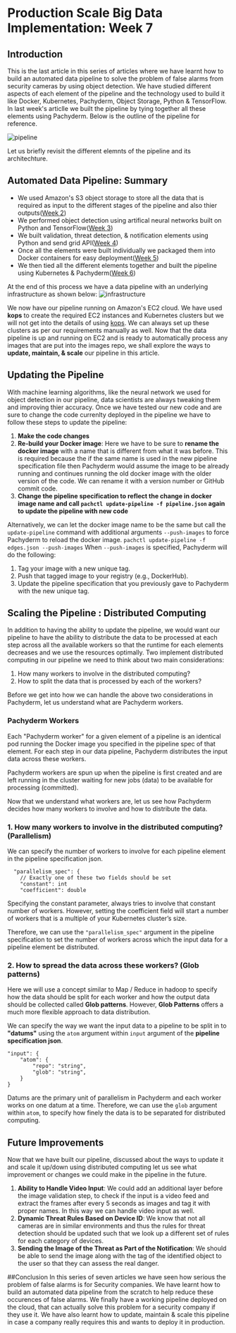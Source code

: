 # Production Scale Big Data Implementation: Week 7
## Introduction
This is the last article in this series of articles where we have learnt how to build an automated data pipeline to solve the problem of false alarms from security cameras by using object detection. We have studied different aspects of each element of the pipeline and the technology used to build it like Docker, Kubernetes, Pachyderm, Object Storage, Python & TensorFlow. In last week's articlle we built the pipeline by tying together all these elements using Pachyderm. Below is the outline of the pipeline for reference.

![pipeline](https://docs.google.com/drawings/d/e/2PACX-1vQN-KSMWbQwsftzff-TP71U0L5twlKThzp0i3IWxbenakpQFLN_g6zI0DrjbfGf_R3vA2biTkA53T3t/pub?w=2417&h=992)

Let us briefly revisit the different elemnts of the pipeline and its architechture.
## Automated Data Pipeline: Summary
- We used Amazon's S3 object storage to store all the data that is required as input to the different stages of the pipeline and also thier outputs([Week 2](https://github.com/kalyansashank/prod-scale-big-data/blob/master/Week%202%20WriteUp.md))
- We performed object detection using artifical neural networks built on Python and TensorFlow([Week 3](https://github.com/kalyansashank/prod-scale-big-data/blob/master/Week%203%20WriteUp.md))
- We built validation, threat detection, & notification elements using Python and send grid API([Week 4](https://github.com/kalyansashank/prod-scale-big-data/blob/master/Week%204%20WriteUp.md))
- Once all the elements were built individually we packaged them into Docker containers for easy deployment([Week 5](https://github.com/kalyansashank/prod-scale-big-data/blob/master/Week%205%20WriteUp.md))
- We then tied all the different elements together and built the pipeline using Kubernetes & Pachyderm([Week 6](https://github.com/kalyansashank/prod-scale-big-data/blob/master/Week%206%20WriteUp.md))

At the end of this process we have a data pipeline with an underlying infrastructure as shown below:
![infrastructure](https://keep.google.com/u/0/media/v2/10anRnCYDEeMzzLnQ_xByCj15ID_yP4g_nWKmj0vNbGq9tTEcdSgvCzahjMVPOg/1I3X2IW0Q1VRd1kBRBbW0IQjGif1AZl2YNw-zZLO2FMuFHNo6S0qf9OAKNP0g0zA?accept=image/gif,image/jpeg,image/jpg,image/png,image/webp,audio/aac&sz=600)

We now have our pipeline running on Amazon's EC2 cloud. We have used **kops** to create the required EC2 instances and Kubernetes clusters but we will not get into the details of using [kops](https://kubernetes.io/docs/getting-started-guides/kops/). We can always set up these clusters as per our requirements manually as well. Now that the data pipeline is up and running on EC2 and is ready to automatically process any images that are put into the images repo, we shall explore the ways to **update, maintain, & scale** our pipeline in this article.

## Updating the Pipeline

With machine learning algorithms, like the neural network we used for object detection in our pipeline, data scientists are always tweaking them and improving thier accuracy. Once we have tested our new code and are sure to change the code currenlty deployed in the pipeline we have to follow these steps to update the pipeline:
1. **Make the code changes**
2. **Re-build your Docker image**: Here we have to be sure to **rename the docker image** with a name that is different from what it was before. This is required because the if the same name is used in the new pipeline specification file then Pachyderm would assume the image to be already running and continues running the old docker image with the older version of the code. We can rename it with a version number or GitHub commit code.
3. **Change the pipeline specification to reflect the change in docker image name and call ```pachctl update-pipeline -f pipeline.json``` again to update the pipeline with new code**

Alternatively, we can let the docker image name to be the same but call the ```update-pipeline``` command with additional arguments ```--push-images``` to force Pachyderm to reload the docker image.
```pachctl update-pipeline -f edges.json --push-images```
When ```--push-images``` is specified, Pachyderm will do the following:
1. Tag your image with a new unique tag.
2. Push that tagged image to your registry (e.g., DockerHub).
3. Update the pipeline specification that you previously gave to Pachyderm with the new unique tag.

## Scaling the Pipeline : Distributed Computing

In addition to having the ability to update the pipeline, we would want our pipeline to have the ability to distribute the data to be processed at each step across all the available workers so that the runtime for each elements decreases and we use the resources optimally. Two implement distributed computing in our pipeline we need to think about two main considerations:
1. How many workers to involve in the distributed computing?
2. How to split the data that is processed by each of the workers?

Before we get into how we can handle the above two considerations in Pachyderm, let us understand what are Pachyderm workers.

### Pachyderm Workers
Each "Pachyderm worker" for a given element of a pipeline is an identical pod running the Docker image you specified in the pipeline spec of that element. For each step in our data pipeline, Pachyderm distributes the input data across these workers.

Pachyderm workers are spun up when the pipeline is first created and are left running in the cluster waiting for new jobs (data) to be available for processing (committed).

Now that we understand what workers are, let us see how Pachyderm decides how many workers to involve and how to distribute the data.
### 1. How many workers to involve in the distributed computing? (Parallelism)
We can specify the number of workers to involve for each pipeline element in the pipeline specification json.
```
  "parallelism_spec": {
    // Exactly one of these two fields should be set
    "constant": int
    "coefficient": double
```
Specifying the constant parameter, always tries to involve that constant number of workers. However, setting the coefficient field will start a number of workers that is a multiple of your Kubernetes cluster’s size.

Therefore, we can use the ```"parallelism_spec"``` argument in the pipeline specification to set the number of workers across which the input data for a pipeline element be distributed.
### 2. How to spread the data across these workers? (Glob patterns)
Here we will use a concept similar to Map / Reduce in hadoop to specify how the data should be split for each worker and how the output data should be collected called **Glob patterns**. However, **Glob Patterns** offers a much more flexible approach to data distribution.

We can specify the way we want the input data to a pipeline to be split in to **"datums"** using the ```atom``` argument within ```input``` argument of the **pipeline specification json**.

```
"input": {
    "atom": {
        "repo": "string",
        "glob": "string",
    }
}
```

Datums are the primary unit of parallelism in Pachyderm and each  worker works on one datum at a time. Therefore, we can use the ```glob``` argument within ```atom```, to specify how finely the data is to be separated for distributed computing.

## Future Improvements 
Now that we have built our pipeline, discussed about the ways to update it and scale it up/down using distributed computing let us see what improvement or changes we could make in the pipeline in the future.

1. **Ability to Handle Video Input**: We could add an additional layer before the image validation step, to check if the input is a video feed and extract the frames after every 5 seconds as images and tag it with proper names. In this way we can handle video input as well.
2. **Dynamic Threat Rules Based on Device ID**: We know that not all cameras are in similar environments and thus the rules for threat detection should be updated such that we look up a different set of rules for each category of devices.
3. **Sending the Image of the Threat as Part of the Notification**: We should be able to send the image along with the tag of the identified object to the user so that they can assess the real danger.

##Conclusion
In this series of seven articles we have seen how serious the problem of false alarms is for Security companies. We have learnt how to build an automated data pipeline from the scratch to help reduce these occurences of false alarms. We finally have a working pipeline deployed on the cloud, that can actually solve this problem for a security company if they use it. We have also learnt how to update, maintain & scale this pipeline in case a company really requires this and wants to deploy it in production.




